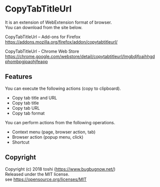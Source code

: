 ﻿# CopyTabTitleUrl
It is an extension of WebExtension format of browser.  
You can download from the site below.

CopyTabTitleUrl – Add-ons for Firefox  
https://addons.mozilla.org/firefox/addon/copytabtitleurl/

CopyTabTitleUrl - Chrome Web Store  
https://chrome.google.com/webstore/detail/copytabtitleurl/lmgbdjfoaihhgdphombpgjpaohjfeapp

## Features
You can execute the following actions (copy to clipboard).
+ Copy tab title and URL
+ Copy tab title
+ Copy tab URL
+ Copy tab format

You can perform actions from the following operations.
+ Context menu (page, browser action, tab)
+ Browser action (popup menu, click)
+ Shortcut

## Copyright
Copyright (c) 2018 toshi (https://www.bugbugnow.net/)  
Released under the MIT license.  
see https://opensource.org/licenses/MIT
